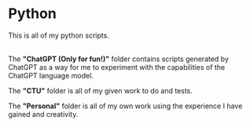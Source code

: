 # Python
This is all of my python scripts.  
<br>

The **"ChatGPT (Only for fun!)"** folder contains scripts generated by ChatGPT as a way for me to experiment with the capabilities of the ChatGPT language model.  

The **"CTU"** folder is all of my given work to do and tests.  

The **"Personal"** folder is all of my own work using the experience I have gained and creativity.
